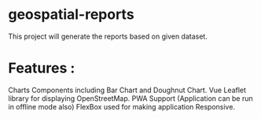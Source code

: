# geospatial-reports
This project will generate the reports based on given dataset.

# Features :
Charts Components including Bar Chart and Doughnut Chart.
Vue Leaflet library for displaying OpenStreetMap.
PWA Support (Application can be run in offline mode also)
FlexBox used for making application Responsive.



